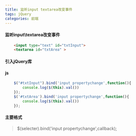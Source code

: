 ```yaml
---
title: 监听input textarea改变事件
tags: jQuery
categories: 前端
---
```


#### 监听input\textarea改变事件
```html
    <input type="text" id="txtInput">
    <textarea id="txtArea" >
```
#### 引入jQuery库

#### js

```javascript
    $("#txtInput").bind('input propertychange',function(){
        console.log($(this).val())
    });
    $('#txtArea').bind('input propertychange',function(){
        console.log($(this).val())
    });
```

#### 主要格式
> $(selecter).bind('input propertychange',callback);